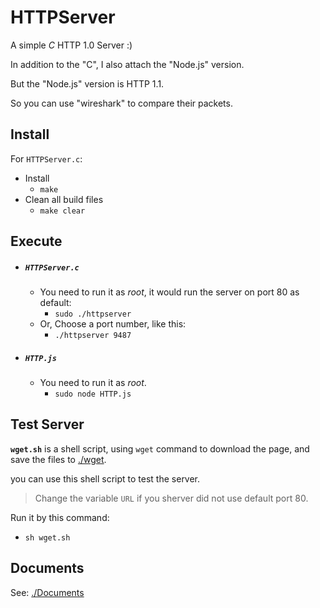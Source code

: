 # HTTPServer

  A simple *C* HTTP 1.0 Server :)
  
  In addition to the "C", I also attach the "Node.js" version.
  
  But the "Node.js" version is HTTP 1.1.
  
  So you can use "wireshark" to compare their packets.


## Install

For `HTTPServer.c`:

- Install
  - `make`
- Clean all build files
  - `make clear`


## Execute

- ##### **`HTTPServer.c`**
  - You need to run it as *root*, it would run the server on port 80 as default:
    - `sudo ./httpserver`
  - Or, Choose a port number, like this:
    - `./httpserver 9487`

- ##### **`HTTP.js`**
  - You need to run it as *root*.
    - `sudo node HTTP.js`


## Test Server

**`wget.sh`** is a shell script, using `wget` command to download the page, 
and save the files to [./wget](./wget/).

you can use this shell script to test the server.

> Change the variable `URL` if you sherver did not use default port 80.

Run it by this command:
- `sh wget.sh`

## Documents

See: [./Documents](./Documents)
